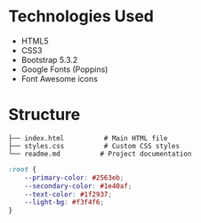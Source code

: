 # Technologies Used

- HTML5
- CSS3
- Bootstrap 5.3.2
- Google Fonts (Poppins)
- Font Awesome icons



# Structure

```
├── index.html          # Main HTML file
├── styles.css          # Custom CSS styles
└── readme.md          # Project documentation
```


```css
:root {
    --primary-color: #2563eb;
    --secondary-color: #1e40af;
    --text-color: #1f2937;
    --light-bg: #f3f4f6;
}
```
